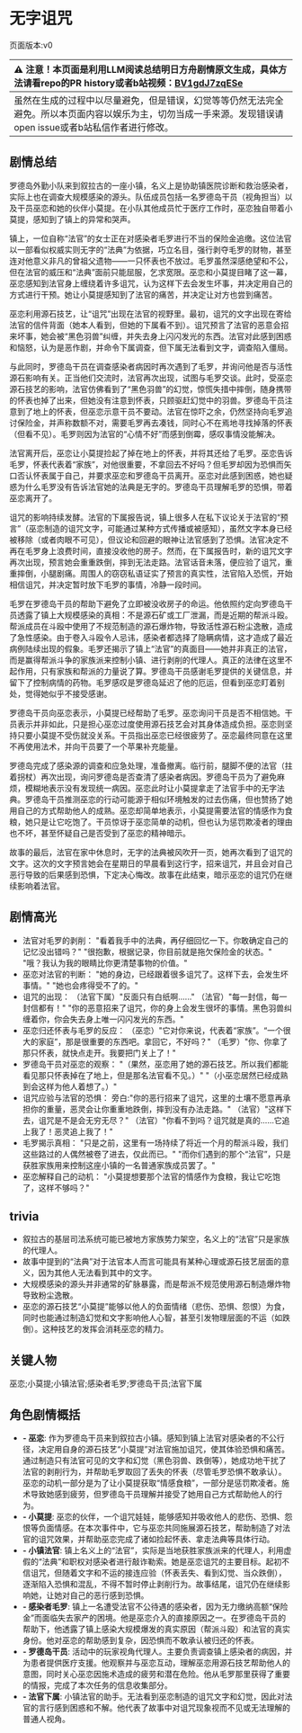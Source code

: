 # 无字诅咒
页面版本:v0
 

| :warning: 注意！本页面是利用LLM阅读总结明日方舟剧情原文生成，具体方法请看repo的PR history或者b站视频：[BV1gdJ7zqESe](https://www.bilibili.com/video/BV1gdJ7zqESe/)         |
|:----------------------------|
| 虽然在生成的过程中以尽量避免，但是错误，幻觉等等仍然无法完全避免。所以本页面内容以娱乐为主，切勿当成一手来源。发现错误请open issue或者b站私信作者进行修改。|



## 剧情总结
罗德岛外勤小队来到叙拉古的一座小镇，名义上是协助镇医院诊断和救治感染者，实际上也在调查大规模感染的源头。队伍成员包括一名罗德岛干员（视角担当）以及干员巫恋和她的伙伴小莫提。在小队其他成员忙于医疗工作时，巫恋独自带着小莫提，感知到了镇上的异常和哭声。

镇上，一位自称“法官”的女士正在对感染者毛罗进行不当的保险金追缴。这位法官以一部看似权威实则无字的“法典”为依据，巧立名目，强行剥夺毛罗的财物，甚至连对他意义非凡的曾祖父遗物——一只怀表也不放过。毛罗虽然深感绝望和不公，但在法官的威压和“法典”面前只能屈服，乞求宽限。巫恋和小莫提目睹了这一幕，巫恋感知到法官身上缠绕着许多诅咒，认为这样下去会发生坏事，并决定用自己的方式进行干预。她让小莫提感知到了法官的痛苦，并决定让对方也尝到痛苦。

巫恋利用源石技艺，让“诅咒”出现在法官的视野里。最初，诅咒的文字出现在寄给法官的信件背面（她本人看到，但她的下属看不到）。诅咒预言了法官的恶意会招来坏事，她会被“黑色羽兽”纠缠，并失去身上闪闪发光的东西。法官对此感到困惑和恼怒，认为是恶作剧，并命令下属调查，但下属无法看到文字，调查陷入僵局。

与此同时，罗德岛干员在调查感染者病因时再次遇到了毛罗，并询问他是否与活性源石影响有关。正当他们交流时，法官再次出现，试图与毛罗交谈。此时，受巫恋源石技艺的影响，法官仿佛看到了“黑色羽兽”的幻觉，惊慌失措中摔倒，随身携带的怀表也掉了出来，但她没有注意到怀表，只顾驱赶幻觉中的羽兽。罗德岛干员注意到了地上的怀表，但巫恋示意干员不要动。法官在惊吓之余，仍然坚持向毛罗追讨保险金，并声称数额不对，需要毛罗再去凑钱，同时心不在焉地寻找掉落的怀表（但看不见）。毛罗则因为法官的“心情不好”而感到倒霉，感叹事情没能解决。

法官离开后，巫恋让小莫提捡起了掉在地上的怀表，并将其还给了毛罗。巫恋告诉毛罗，怀表代表着“家族”，对他很重要，不拿回去不好吗？但毛罗却因为恐惧而矢口否认怀表属于自己，并要求巫恋和罗德岛干员离开。巫恋对此感到困惑，她也疑惑为什么毛罗没有告诉法官她的法典是无字的。罗德岛干员理解毛罗的恐惧，带着巫恋离开了。

诅咒的影响持续发酵。法官的下属报告说，镇上很多人在私下议论关于法官的“预言”（巫恋制造的诅咒文字，可能通过某种方式传播或被感知），虽然文字本身已经被移除（或者肉眼不可见），但议论和回避的眼神让法官感到了恐惧。法官决定不再在毛罗身上浪费时间，直接没收他的房子。然而，在下属报告时，新的诅咒文字再次出现，预言她会重重跌倒，摔到无法走路。法官话音未落，便应验了诅咒，重重摔倒，小腿剧痛。周围人的窃窃私语证实了预言的真实性，法官陷入恐慌，开始相信诅咒，并决定暂时放下毛罗的事情，冷静一段时间。

毛罗在罗德岛干员的帮助下避免了立即被没收房子的命运。他依照约定向罗德岛干员透露了镇上大规模感染的真相：不是源石矿或工厂泄漏，而是近期的帮派斗殴。帮派成员在斗殴中使用了不规范制造的源石爆炸物，导致活性源石粉尘逸散，造成了急性感染。由于卷入斗殴令人忌讳，感染者都选择了隐瞒病情，这才造成了最近病例陆续出现的假象。毛罗还揭示了镇上“法官”的真面目——她并非真正的法官，而是赢得帮派斗争的家族派来控制小镇、进行剥削的代理人。真正的法律在这里不起作用，只有家族和帮派的力量说了算。罗德岛干员感谢毛罗提供的关键信息，并留下了控制病情的药物。毛罗感叹是罗德岛延迟了他的厄运，但看到巫恋盯着别处，觉得她似乎不接受感谢。

罗德岛干员向巫恋表示，小莫提已经帮助了毛罗。巫恋询问干员是否不相信她。干员表示并非如此，只是担心巫恋过度使用源石技艺会对其身体造成负担。巫恋则坚持只要小莫提不受伤就没关系。干员指出巫恋已经很疲劳了。巫恋最终同意在这里不再使用法术，并向干员要了一个苹果补充能量。

罗德岛完成了感染源的调查和应急处理，准备撤离。临行前，腿脚不便的法官（拄着拐杖）再次出现，询问罗德岛是否查清了感染者病因。罗德岛干员为了避免麻烦，模糊地表示没有发现统一病因。巫恋此时让小莫提拿走了法官手中的无字法典。罗德岛干员推测巫恋的行动可能源于相似环境触发的过去伤痛，但也赞扬了她用自己的方式帮助他人的成熟。巫恋却简单地表示，小莫提需要法官的情感作为食粮，她只是让它吃饱了。干员惊讶于巫恋简单的动机，但也认为惩罚欺凌者的理由也不坏，甚至怀疑自己是否受到了巫恋的精神暗示。

故事的最后，法官在家中休息时，无字的法典被风吹开一页，她再次看到了诅咒的文字。这次的文字预言她会在星期日的早晨看到这行字，招来诅咒，并且会对自己恶行导致的后果感到恐惧，下定决心悔改。故事在此结束，暗示巫恋的诅咒仍在继续影响着法官。
## 剧情高光
- 法官对毛罗的剥削：
  "看着我手中的法典，再仔细回忆一下。你敢确定自己的记忆没出错吗？"
  "很抱歉，根据记录，你目前就是拖欠保险金的状态。"
  "哦？我认为我的眼睛比你更清楚事物的价值。"
- 巫恋对法官的判断：
  "她的身边，已经跟着很多诅咒了。这样下去，会发生坏事情。"
  "她也会疼得受不了的。"
- 诅咒的出现：
  （法官下属）"反面只有白纸啊......"
  （法官）"每一封信，每一封信都有！"
  "你的恶意招来了诅咒，你的身上会发生很坏的事情。黑色羽兽纠缠着你，你会失去身上唯一闪闪发光的东西。"
- 巫恋归还怀表与毛罗的反应：
  （巫恋）"它对你来说，代表着“家族”。“一个很大的家庭”，那是很重要的东西吧。拿回它，不好吗？"
  （毛罗）"你、你拿了那只怀表，就快点走开。我要把门关上了！"
- 罗德岛干员对巫恋的观察：
  "（果然，巫恋用了她的源石技艺。所以我们都能看见那只怀表掉在了地上，但是那名法官看不见。）"
  "（小巫恋居然已经成熟到会这样为他人着想了。）"
- 诅咒应验与法官的恐惧：
  旁白:"你的恶行招来了诅咒，这里的土壤不愿意再承担你的重量，恶灵会让你重重地跌倒，摔到没有办法走路。"
  （法官）"这样下去，诅咒是不是会无穷无尽？"
  （法官）"你看不到吗？诅咒就是真的......它追上我了！恶灵追上我了！"
- 毛罗揭示真相：
  "只是之前，这里有一场持续了将近一个月的帮派斗殴，我们这些路过的人偶然被卷了进去，仅此而已。"
  "而你们遇到的那个“法官”，只是获胜家族用来控制这座小镇的一名普通家族成员罢了。"
- 巫恋解释自己的动机：
  "小莫提想要那个法官的情感作为食粮，我让它吃饱了，这样不够吗？"
## trivia
- 叙拉古的基层司法系统可能已被地方家族势力架空，名义上的“法官”只是家族的代理人。
- 故事中提到的“法典”对于法官本人而言可能具有某种心理或源石技艺层面的意义，因为其他人无法看到其中的文字。
- 大规模感染的源头并非通常的矿脉暴露，而是帮派不规范使用源石制造爆炸物导致粉尘逸散。
- 巫恋的源石技艺“小莫提”能够以他人的负面情绪（悲伤、恐惧、怨恨）为食，同时也能通过制造幻觉和文字影响他人心智，甚至引发物理层面的不运（如跌倒）。这种技艺的发挥会消耗巫恋的精力。
## 关键人物
巫恋;小莫提;小镇法官;感染者毛罗;罗德岛干员;法官下属
## 角色剧情概括
-   **- 巫恋**: 作为罗德岛干员来到叙拉古小镇。感知到镇上法官对感染者的不公行径，决定用自身的源石技艺“小莫提”对法官施加诅咒，使其体验恐惧和痛苦。通过制造只有法官可见的文字和幻觉（黑色羽兽、跌倒等），她成功地干扰了法官的剥削行为，并帮助毛罗取回了丢失的怀表（尽管毛罗恐惧不敢承认）。巫恋的动机一部分是为了让小莫提获取“情感食粮”，一部分是惩罚欺凌者。施术导致她感到疲劳，但罗德岛干员理解并接受了她用自己方式帮助他人的行为。
-   **- 小莫提**: 巫恋的伙伴，一个诅咒娃娃，能够感知并吸收他人的悲伤、恐惧、怨恨等负面情感。在本次事件中，它与巫恋共同施展源石技艺，帮助制造了对法官的诅咒效果，并帮助巫恋完成了诸如捡起怀表、拿走法典等具体行动。
-   **- 小镇法官**: 镇上名义上的“法官”，实际是当地获胜家族派来的代理人，利用虚假的“法典”和职权对感染者进行敲诈勒索。她是巫恋诅咒的主要目标。起初不信诅咒，但随着文字和不运的接连应验（怀表丢失、看到幻觉、当众跌倒），逐渐陷入恐惧和混乱，不得不暂时停止剥削行为。故事结尾，诅咒仍在继续影响她，让她对自己的恶行感到恐惧。
-   **- 感染者毛罗**: 镇上一名遭受法官不公待遇的感染者，因为无力缴纳高额“保险金”而面临失去家产的困境。他是巫恋介入的直接原因之一。在罗德岛干员的帮助下，他透露了镇上感染大规模爆发的真实原因（帮派斗殴）和法官的真实身份。他对巫恋的帮助感到复杂，因恐惧而不敢承认被归还的怀表。
-   **- 罗德岛干员**: 活动中的玩家视角代理人。主要负责调查镇上感染者的病因，并为患者提供医疗支援。他观察并与巫恋互动，理解巫恋用源石技艺帮助他人的意图，同时关心巫恋因施术造成的疲劳和潜在危险。他从毛罗那里获得了重要的情报，完成了本次任务的信息收集部分。
-   **- 法官下属**: 小镇法官的助手。无法看到巫恋制造的诅咒文字和幻觉，因此对法官的言行感到困惑和不解。他代表了故事中对诅咒现象视而不见或无法理解的普通人视角。